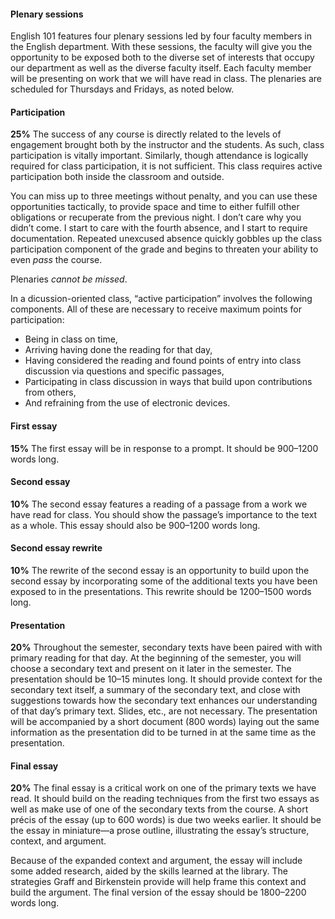 #### Plenary sessions

English 101 features four plenary sessions led by four faculty members in the
English department. With these sessions, the faculty will give you the
opportunity to be exposed both to the diverse set of interests that occupy our
department as well as the diverse faculty itself. Each faculty member will be
presenting on work that we will have read in class. The plenaries are scheduled
for Thursdays and Fridays, as noted below. 

#### Participation

**25%** The success of any course is directly related to the levels of engagement
brought both by the instructor and the students. As such, class participation
is vitally important. Similarly, though attendance is logically required for
class participation, it is not sufficient. This class requires active
participation both inside the classroom and outside.  

You can miss up to three meetings without penalty, and you can use these
opportunities tactically, to provide space and time to either fulfill other
obligations or recuperate from the previous night. I don’t care why you didn’t
come. I start to care with the fourth absence, and I start to require
documentation. Repeated unexcused absence quickly gobbles up the class
participation component of the grade and begins to threaten your ability to
even *pass* the course.

Plenaries *cannot be missed*.

In a dicussion-oriented class, “active participation” involves the following
components. All of these are necessary to receive maximum points for
participation:

* Being in class on time,
* Arriving having done the reading for that day,
* Having considered the reading and found points of entry into class discussion via questions and specific passages,
* Participating in class discussion in ways that build upon contributions from others,
* And refraining from the use of electronic devices.

#### First essay

**15%** The first essay will be in response to a prompt. It should be 900–1200 words
long.

#### Second essay

**10%** The second essay features a reading of a passage from a work we have read for
class. You should show the passage’s importance to the text as a whole. This
essay should also be 900–1200 words long.

#### Second essay rewrite

**10%** The rewrite of the second essay is an opportunity to build upon the
second essay by incorporating some of the additional texts you have been
exposed to in the presentations. This rewrite should be 1200–1500 words
long.

#### Presentation

**20%** Throughout the semester, secondary texts have been paired with with
primary reading for that day. At the beginning of the semester, you will
choose a secondary text and present on it later in the semester. The
presentation should be 10–15 minutes long. It should provide context for
the secondary text itself, a summary of the secondary text, and close with
suggestions towards how the secondary text enhances our understanding of
that day’s primary text. Slides, etc., are not necessary. The presentation
will be accompanied by a short document (800 words) laying out the same
information as the presentation did to be turned in at the same time as the
presentation.

#### Final essay

**20%** The final essay is a critical work on one of the primary texts we have
    read. It should build on the reading techniques from the first two essays
    as well as make use of one of the secondary texts from the course.  A short
    précis of the essay (up to 600 words) is due two weeks earlier. It should
    be the essay in miniature—a prose outline, illustrating the essay’s
    structure, context, and argument.

Because of the expanded context and argument, the essay will include some added
research, aided by the skills learned at the library. The strategies Graff and
Birkenstein provide will help frame this context and build the argument.  The
final version of the essay should be 1800–2200 words long.
